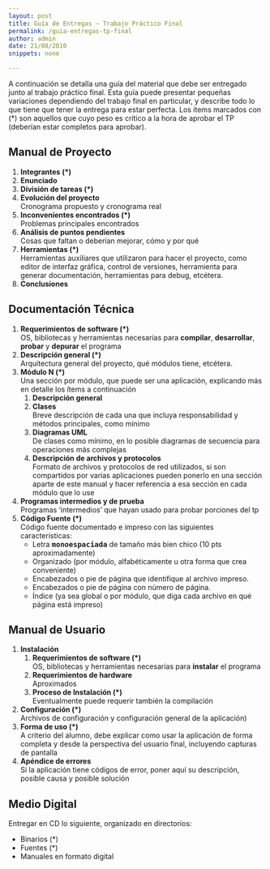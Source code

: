 ```yaml
---
layout: post
title: Guía de Entregas – Trabajo Práctico Final
permalink: /guia-entregas-tp-final
author: admin
date: 21/08/2010
snippets: none

---
```


A continuación se detalla una guía del material que debe ser entregado junto al trabajo práctico final. Esta guía puede presentar pequeñas variaciones dependiendo del trabajo final en particular, y describe todo lo que tiene que tener la entrega para estar perfecta. Los ítems marcados con (*) son aquellos que cuyo peso es crítico a la hora de aprobar el TP (deberían estar completos para aprobar).

## Manual de Proyecto

<ol>
<li><strong>Integrantes (*)</strong></li>
<li><strong>Enunciado</strong></li>
<li><strong>División de tareas (*)</strong></li>
<li><strong>Evolución del proyecto</strong><br>
Cronograma propuesto y cronograma real</li>
<li><strong>Inconvenientes encontrados (*)</strong><br>
Problemas principales encontrados</li>
<li><strong>Análisis de puntos pendientes</strong><br>
Cosas que faltan o deberían mejorar, cómo y por qué</li>
<li><strong>Herramientas (*)</strong><br>
Herramientas auxiliares que utilizaron para hacer el proyecto, como editor de interfaz gráfica, control de versiones, herramienta para generar documentación, herramientas para debug, etcétera.</li>
<li><strong>Conclusiones</strong></li>
</ol>

## Documentación Técnica

<ol>
<li><strong>Requerimientos de software (*)</strong><br>
OS, bibliotecas y herramientas necesarias para <strong>compilar</strong>, <strong>desarrollar</strong>, <strong>probar</strong> y <strong>depurar</strong> el programa</li>
<li><strong>Descripción general (*)</strong><br>
Arquitectura general del proyecto, qué módulos tiene, etcétera.</li>
<li><strong>Módulo N (*)</strong><br>
Una sección por módulo, que puede ser una aplicación, explicando más en detalle los ítems a continuación
<ol>
<li><strong>Descripción general</strong></li>
<li><strong>Clases</strong><br>
Breve descripción de cada una que incluya responsabilidad y métodos principales, como mínimo</li>
<li><strong>Diagramas UML</strong><br>
De clases como mínimo, en lo posible diagramas de secuencia para operaciones más complejas</li>
<li><strong>Descripción de archivos y protocolos</strong><br>
Formato de archivos y protocolos de red utilizados, si son compartidos por varias aplicaciones pueden ponerlo en una sección aparte de este manual y hacer referencia a esa sección en cada módulo que lo use</li>
</ol>
</li>
<li><strong>Programas intermedios y de prueba</strong><br>
Programas ‘intermedios’ que hayan usado para probar porciones del tp</li>
<li><strong>Código Fuente (*)</strong><br>
Código fuente documentado e impreso con las siguientes características:
<ul>
<li>Letra <strong><tt>monoespaciada</tt></strong> de tamaño más bien chico (10 pts aproximadamente)</li>
<li>Organizado (por módulo, alfabéticamente u otra forma que crea conveniente)</li>
<li>Encabezados o pie de página que identifique al archivo impreso.</li>
<li>Encabezados o pie de página con número de página.</li>
<li>Índice (ya sea global o por módulo, que diga cada archivo en qué página está impreso)</li>
</ul>
</li>
</ol>

## Manual de Usuario

<ol>
<li><strong>Instalación</strong>
<ol>
<li><strong>Requerimientos de software (*)</strong><br>
OS, bibliotecas y herramientas necesarias para <strong>instalar</strong> el programa</li>
<li><strong>Requerimientos de hardware</strong><br>
Aproximados</li>
<li><strong>Proceso de Instalación (*)</strong><br>
Eventualmente puede requerir también la compilación</li>
</ol>
</li>
<li><strong>Configuración (*)</strong><br>
Archivos de configuración y configuración general de la aplicación)</li>
<li><strong>Forma de uso (*)</strong><br>
A criterio del alumno, debe explicar como usar la aplicación de forma completa y desde la perspectiva del usuario final, incluyendo capturas de pantalla</li>
<li><strong>Apéndice de errores</strong><br>
Si la aplicación tiene códigos de error, poner aquí su descripción, posible causa y posible solución</li>
</ol>

## Medio Digital

Entregar en CD lo siguiente, organizado en directorios:

<ul>
<li>Binarios (*)</li>
<li>Fuentes (*)</li>
<li>Manuales en formato digital</li>
</ul>

